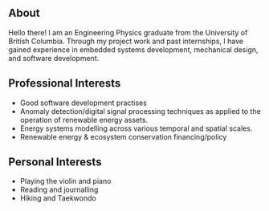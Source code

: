 ## About

Hello there! I am an Engineering Physics graduate from the University of British Columbia. Through my project work and past internships, 
I have gained experience in embedded systems development, mechanical design, and software development.

## Professional Interests

- Good software development practises
- Anomaly detection/digital signal processing techniques as applied to the operation of renewable energy assets.
- Energy systems modelling across various temporal and spatial scales.
- Renewable energy & ecosystem conservation financing/policy

## Personal Interests

- Playing the violin and piano
- Reading and journalling
- Hiking and Taekwondo
